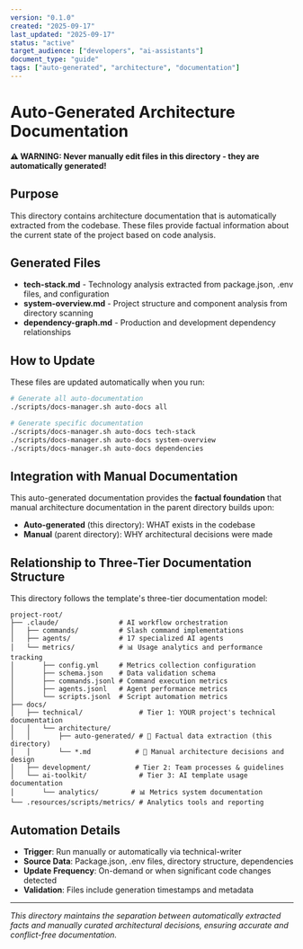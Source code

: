 ```yaml
---
version: "0.1.0"
created: "2025-09-17"
last_updated: "2025-09-17"
status: "active"
target_audience: ["developers", "ai-assistants"]
document_type: "guide"
tags: ["auto-generated", "architecture", "documentation"]
---
```


# Auto-Generated Architecture Documentation

**⚠️ WARNING: Never manually edit files in this directory - they are automatically generated!**

## Purpose

This directory contains architecture documentation that is automatically extracted from the codebase. These files provide factual information about the current state of the project based on code analysis.

## Generated Files

- **tech-stack.md** - Technology analysis extracted from package.json, .env files, and configuration
- **system-overview.md** - Project structure and component analysis from directory scanning
- **dependency-graph.md** - Production and development dependency relationships

## How to Update

These files are updated automatically when you run:

```bash
# Generate all auto-documentation
./scripts/docs-manager.sh auto-docs all

# Generate specific documentation
./scripts/docs-manager.sh auto-docs tech-stack
./scripts/docs-manager.sh auto-docs system-overview
./scripts/docs-manager.sh auto-docs dependencies
```

## Integration with Manual Documentation

This auto-generated documentation provides the **factual foundation** that manual architecture documentation in the parent directory builds upon:

- **Auto-generated** (this directory): WHAT exists in the codebase
- **Manual** (parent directory): WHY architectural decisions were made

## Relationship to Three-Tier Documentation Structure

This directory follows the template's three-tier documentation model:

```
project-root/
├── .claude/               # AI workflow orchestration
│   ├── commands/          # Slash command implementations
│   ├── agents/            # 17 specialized AI agents
│   └── metrics/           # 📊 Usage analytics and performance tracking
│       ├── config.yml     # Metrics collection configuration
│       ├── schema.json    # Data validation schema
│       ├── commands.jsonl # Command execution metrics
│       ├── agents.jsonl   # Agent performance metrics
│       └── scripts.jsonl  # Script automation metrics
├── docs/
│   ├── technical/              # Tier 1: YOUR project's technical documentation
│   │   └── architecture/
│   │       ├── auto-generated/ # 🤖 Factual data extraction (this directory)
│   │       └── *.md           # 📝 Manual architecture decisions and design
│   ├── development/           # Tier 2: Team processes & guidelines
│   └── ai-toolkit/             # Tier 3: AI template usage documentation
│       └── analytics/        # 📊 Metrics system documentation
└── .resources/scripts/metrics/ # Analytics tools and reporting
```

## Automation Details

- **Trigger**: Run manually or automatically via technical-writer
- **Source Data**: Package.json, .env files, directory structure, dependencies
- **Update Frequency**: On-demand or when significant code changes detected
- **Validation**: Files include generation timestamps and metadata

---

*This directory maintains the separation between automatically extracted facts and manually curated architectural decisions, ensuring accurate and conflict-free documentation.*
